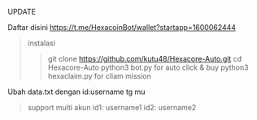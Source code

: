 UPDATE


Daftar disini https://t.me/HexacoinBot/wallet?startapp=1600062444

>instalasi
>> git clone https://github.com/kutu48/Hexacore-Auto.git
>> cd Hexacore-Auto
>> python3 bot.py for auto click & buy
>> python3 hexaclaim.py for cliam mission

Ubah data.txt dengan id:username tg mu
>support multi akun
>id1: username1
>id2: username2
